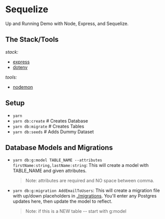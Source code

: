 # Sequelize

Up and Running Demo with Node, Express, and Sequelize.

## The Stack/Tools

*stack:*

- [express](https://expressjs.com/en/starter/hello-world.html)
- [dotenv](https://www.npmjs.com/package/dotenv)

*tools:*

- [nodemon](https://github.com/remy/nodemon#nodemon)

## Setup

- `yarn`
- `yarn db:create` # Creates Database
- `yarn db:migrate` # Creates Tables
- `yarn db:seeds` # Adds Dummy Dataset

## Database Models and Migrations

- `yarn db:g:model TABLE_NAME --attributes firstName:string,lastName:string`:
  This will create a model with TABLE_NAME and given attributes.
  > Note: attributes are required and NO space between comma.
- `yarn db:g:migration AddEmailToUsers`:
  This will create a migration file with up/down placeholders in [./migrations](./migrations). You'll enter any Postgres updates here, then update the model to reflect.
  > Note: if this is a NEW table -- start with g:model
